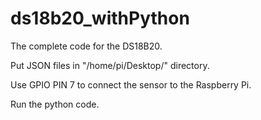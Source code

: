 # ds18b20_withPython
The complete code for the DS18B20.

Put JSON files in "/home/pi/Desktop/" directory.

Use GPIO PIN 7 to connect the sensor to the Raspberry Pi.

Run the python code.
